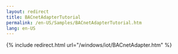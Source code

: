 ```yaml
---
layout: redirect
title: BACnetAdapterTutorial
permalink: /en-US/Samples/BACnetAdapterTutorial.htm
lang: en-US
---
```


{% include redirect.html url="/windows/iot/BACnetAdapter.htm" %}
